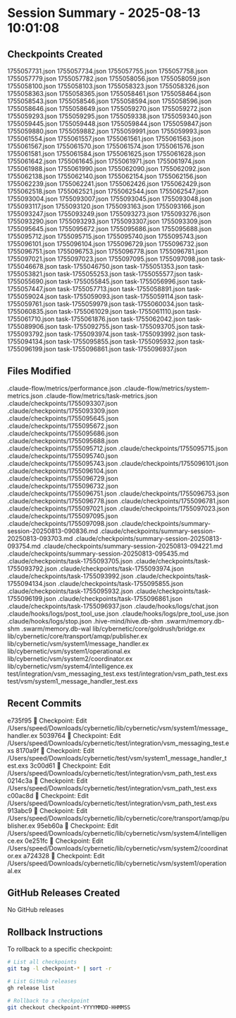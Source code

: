 # Session Summary - 2025-08-13 10:01:08

## Checkpoints Created
1755057731.json
1755057734.json
1755057755.json
1755057758.json
1755057779.json
1755057782.json
1755058056.json
1755058059.json
1755058100.json
1755058103.json
1755058323.json
1755058326.json
1755058363.json
1755058365.json
1755058461.json
1755058464.json
1755058543.json
1755058546.json
1755058594.json
1755058596.json
1755058646.json
1755058649.json
1755059270.json
1755059272.json
1755059293.json
1755059295.json
1755059338.json
1755059340.json
1755059445.json
1755059448.json
1755059844.json
1755059847.json
1755059880.json
1755059882.json
1755059991.json
1755059993.json
1755061554.json
1755061557.json
1755061561.json
1755061563.json
1755061567.json
1755061570.json
1755061574.json
1755061576.json
1755061581.json
1755061584.json
1755061625.json
1755061628.json
1755061642.json
1755061645.json
1755061971.json
1755061974.json
1755061988.json
1755061990.json
1755062090.json
1755062092.json
1755062138.json
1755062140.json
1755062154.json
1755062156.json
1755062239.json
1755062241.json
1755062426.json
1755062429.json
1755062518.json
1755062521.json
1755062544.json
1755062547.json
1755093004.json
1755093007.json
1755093045.json
1755093048.json
1755093117.json
1755093120.json
1755093163.json
1755093166.json
1755093247.json
1755093249.json
1755093273.json
1755093276.json
1755093290.json
1755093293.json
1755093307.json
1755093309.json
1755095645.json
1755095672.json
1755095686.json
1755095688.json
1755095712.json
1755095715.json
1755095740.json
1755095743.json
1755096101.json
1755096104.json
1755096729.json
1755096732.json
1755096751.json
1755096753.json
1755096778.json
1755096781.json
1755097021.json
1755097023.json
1755097095.json
1755097098.json
task-1755046678.json
task-1755046750.json
task-1755051353.json
task-1755053821.json
task-1755055253.json
task-1755055577.json
task-1755055690.json
task-1755055845.json
task-1755056996.json
task-1755057447.json
task-1755057713.json
task-1755058891.json
task-1755059024.json
task-1755059093.json
task-1755059114.json
task-1755059761.json
task-1755059979.json
task-1755060034.json
task-1755060835.json
task-1755061029.json
task-1755061110.json
task-1755061710.json
task-1755061876.json
task-1755062042.json
task-1755089906.json
task-1755092755.json
task-1755093705.json
task-1755093792.json
task-1755093974.json
task-1755093992.json
task-1755094134.json
task-1755095855.json
task-1755095932.json
task-1755096199.json
task-1755096861.json
task-1755096937.json

## Files Modified
.claude-flow/metrics/performance.json
.claude-flow/metrics/system-metrics.json
.claude-flow/metrics/task-metrics.json
.claude/checkpoints/1755093307.json
.claude/checkpoints/1755093309.json
.claude/checkpoints/1755095645.json
.claude/checkpoints/1755095672.json
.claude/checkpoints/1755095686.json
.claude/checkpoints/1755095688.json
.claude/checkpoints/1755095712.json
.claude/checkpoints/1755095715.json
.claude/checkpoints/1755095740.json
.claude/checkpoints/1755095743.json
.claude/checkpoints/1755096101.json
.claude/checkpoints/1755096104.json
.claude/checkpoints/1755096729.json
.claude/checkpoints/1755096732.json
.claude/checkpoints/1755096751.json
.claude/checkpoints/1755096753.json
.claude/checkpoints/1755096778.json
.claude/checkpoints/1755096781.json
.claude/checkpoints/1755097021.json
.claude/checkpoints/1755097023.json
.claude/checkpoints/1755097095.json
.claude/checkpoints/1755097098.json
.claude/checkpoints/summary-session-20250813-090836.md
.claude/checkpoints/summary-session-20250813-093703.md
.claude/checkpoints/summary-session-20250813-093754.md
.claude/checkpoints/summary-session-20250813-094221.md
.claude/checkpoints/summary-session-20250813-095435.md
.claude/checkpoints/task-1755093705.json
.claude/checkpoints/task-1755093792.json
.claude/checkpoints/task-1755093974.json
.claude/checkpoints/task-1755093992.json
.claude/checkpoints/task-1755094134.json
.claude/checkpoints/task-1755095855.json
.claude/checkpoints/task-1755095932.json
.claude/checkpoints/task-1755096199.json
.claude/checkpoints/task-1755096861.json
.claude/checkpoints/task-1755096937.json
.claude/hooks/logs/chat.json
.claude/hooks/logs/post_tool_use.json
.claude/hooks/logs/pre_tool_use.json
.claude/hooks/logs/stop.json
.hive-mind/hive.db-shm
.swarm/memory.db-shm
.swarm/memory.db-wal
lib/cybernetic/core/goldrush/bridge.ex
lib/cybernetic/core/transport/amqp/publisher.ex
lib/cybernetic/vsm/system1/message_handler.ex
lib/cybernetic/vsm/system1/operational.ex
lib/cybernetic/vsm/system2/coordinator.ex
lib/cybernetic/vsm/system4/intelligence.ex
test/integration/vsm_messaging_test.exs
test/integration/vsm_path_test.exs
test/vsm/system1_message_handler_test.exs

## Recent Commits
e735f95 🔖 Checkpoint: Edit /Users/speed/Downloads/cybernetic/lib/cybernetic/vsm/system1/message_handler.ex
5039764 🔖 Checkpoint: Edit /Users/speed/Downloads/cybernetic/test/integration/vsm_messaging_test.exs
8170a9f 🔖 Checkpoint: Edit /Users/speed/Downloads/cybernetic/test/vsm/system1_message_handler_test.exs
3c00d61 🔖 Checkpoint: Edit /Users/speed/Downloads/cybernetic/test/integration/vsm_path_test.exs
0214c3a 🔖 Checkpoint: Edit /Users/speed/Downloads/cybernetic/test/integration/vsm_path_test.exs
c00ac8d 🔖 Checkpoint: Edit /Users/speed/Downloads/cybernetic/test/integration/vsm_path_test.exs
913abc9 🔖 Checkpoint: Edit /Users/speed/Downloads/cybernetic/lib/cybernetic/core/transport/amqp/publisher.ex
95eb60a 🔖 Checkpoint: Edit /Users/speed/Downloads/cybernetic/lib/cybernetic/vsm/system4/intelligence.ex
0e251fc 🔖 Checkpoint: Edit /Users/speed/Downloads/cybernetic/lib/cybernetic/vsm/system2/coordinator.ex
a724328 🔖 Checkpoint: Edit /Users/speed/Downloads/cybernetic/lib/cybernetic/vsm/system1/operational.ex

## GitHub Releases Created
No GitHub releases

## Rollback Instructions
To rollback to a specific checkpoint:
```bash
# List all checkpoints
git tag -l checkpoint-* | sort -r

# List GitHub releases
gh release list

# Rollback to a checkpoint
git checkout checkpoint-YYYYMMDD-HHMMSS
```
